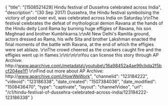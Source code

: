 {
    "title": "[1508521429] Hindu festival of Dussehra celebrated across India",
    "description": "(30 Sep 2017) Dussehra, the Hindu festival symbolising the victory of good over evil, was celebrated across India on Saturday.\r\nThe festival celebrates the defeat of mythological demon Ravana at the hands of the Hindu deity Lord Rama by burning huge effigies of Ravana, his son Meghnad and brother Kumbhkarna.\r\nAt New Delhi's Ramlila ground, actors dressed as Rama, his wife Sita and brother Lakshman enacted the final moments of the battle with Ravana, at the end of which the effigies were set ablaze. \r\nThe crowd cheered as the crackers caught fire and the effigies went up in flames.\r\n\r\n\r\nYou can license this story through AP Archive: http:\/\/www.aparchive.com\/metadata\/youtube\/16a98452a4ae99cbda2f5bcf204ee1f1 \r\nFind out more about AP Archive: http:\/\/www.aparchive.com\/HowWeWork",
    "channelid": "123184222",
    "videoid": "123186338",
    "date_created": "1507384036",
    "date_modified": "1508436470",
    "type": "captivate",
    "layout": "channelVideo",
    "url": "\/c1\/hindu-festival-of-dussehra-celebrated-across-india\/123184222-123186338"
}